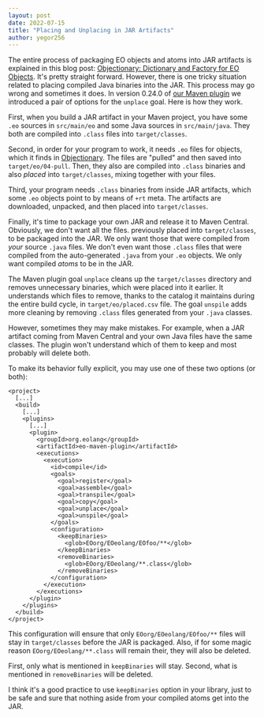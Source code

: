 ```yaml
---
layout: post
date: 2022-07-15
title: "Placing and Unplacing in JAR Artifacts"
author: yegor256
---
```


The entire process of packaging EO objects and atoms into JAR artifacts
is explained in this blog post:
[Objectionary: Dictionary and Factory for EO Objects](https://www.yegor256.com/2021/10/21/objectionary.html).
It's pretty straight forward. However, there is one tricky situation
related to placing compiled Java binaries into the JAR. This process
may go wrong and sometimes it does. In version 0.24.0 of
[our Maven plugin](https://github.com/objectionary/eo/tree/master/eo-maven-plugin) we
introduced a pair of options for the `unplace` goal. Here is how they work.

<!--more-->

First, when you build a JAR artifact in your Maven project, you have some `.eo`
sources in `src/main/eo` and some Java sources in `src/main/java`. They both
are compiled into `.class` files into `target/classes`.

Second, in order for your program to work, it needs `.eo` files for objects,
which it finds in [Objectionary](https://github.com/objectionary/home). The files
are "pulled" and then saved into `target/eo/04-pull`. Then, they also
are compiled into `.class` binaries and also _placed_ into `target/classes`,
mixing together with your files.

Third, your program needs `.class` binaries from inside JAR artifacts,
which some `.eo` objects point to by means of `+rt` meta. The artifacts
are downloaded, unpacked, and then placed into `target/classes`.

Finally, it's time to package your own JAR and release it to Maven Central.
Obviously, we don't want all the files. previously placed into `target/classes`,
to be packaged into the JAR. We only want those that were compiled from _your_
source `.java` files. We don't even want those `.class` files that were
compiled from the auto-generated `.java` from your `.eo` objects.
We only want compiled _atoms_ to be in the JAR.

The Maven plugin goal `unplace` cleans up the `target/classes` directory and
removes unnecessary binaries, which were placed into it earlier. It understands
which files to remove, thanks to the catalog it maintains during the entire
build cycle, in `target/eo/placed.csv` file. The goal `unspile` adds more
cleaning by removing `.class` files generated from your `.java` classes.

However, sometimes they may make mistakes. For example, when a JAR artifact
coming from Maven Central and your own Java files have the same classes. The plugin
won't understand which of them to keep and most probably will delete both.

To make its behavior fully explicit, you may use one of these two options (or both):

```
<project>
  [...]
  <build>
    [...]
    <plugins>
      [...]
      <plugin>
        <groupId>org.eolang</groupId>
        <artifactId>eo-maven-plugin</artifactId>
        <executions>
          <execution>
            <id>compile</id>
            <goals>
              <goal>register</goal>
              <goal>assemble</goal>
              <goal>transpile</goal>
              <goal>copy</goal>
              <goal>unplace</goal>
              <goal>unspile</goal>
            </goals>
            <configuration>
              <keepBinaries>
                <glob>EOorg/EOeolang/EOfoo/**</glob>
              </keepBinaries>
              <removeBinaries>
                <glob>EOorg/EOeolang/**.class</glob>
              </removeBinaries>
            </configuration>
          </execution>
        </executions>
      </plugin>
    </plugins>
  </build>
</project>
```

This configuration will ensure that only `EOorg/EOeolang/EOfoo/**` files
will stay in `target/classes` before the JAR is packaged. Also, if for
some magic reason `EOorg/EOeolang/**.class` will remain their, they will
also be deleted.

First, only what is mentioned in `keepBinaries` will stay.
Second, what is mentioned in `removeBinaries` will be deleted.

I think it's a good practice to use `keepBinaries` option in your
library, just to be safe and sure that nothing aside from your compiled
atoms get into the JAR.





